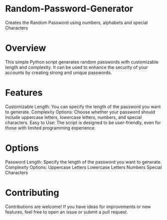 # Random-Password-Generator
Creates the Random Password using numbers, alphabets and special Characters

# Overview
This simple Python script generates random passwords with customizable length and complexity. It can be used to enhance the security of your accounts by creating strong and unique passwords.

# Features
Customizable Length: You can specify the length of the password you want to generate.
Complexity Options: Choose whether your password should include uppercase letters, lowercase letters, numbers, and special characters.
Easy to Use: The script is designed to be user-friendly, even for those with limited programming experience.

# Options
Password Length: Specify the length of the password you want to generate.
Complexity Options:
Uppercase Letters
Lowercase Letters
Numbers
Special Characters

# Contributing
Contributions are welcome! If you have ideas for improvements or new features, feel free to open an issue or submit a pull request.
